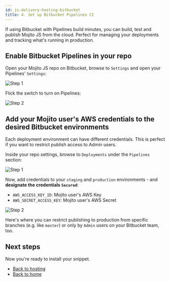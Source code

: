 ```yaml
---
id: js-delivery-hosting-bitbucket
title: 4. Set up Bitbucket Pipelines CI
---
```


If using Bitbucket with Pipelines build minutes, you can build, test and publish Mojito JS from the cloud. Perfect for managing your deployments and tracking what's running in production.

## Enable Bitbucket Pipelines in your repo

Open your Mojito JS repo on Bitbucket, browse to `Settings` and open your Pipelines' `Settings`:

![Step 1](/img/js-delivery/bitbucket/bitbucket_1.png "Browse to Pipelines settings")

Flick the switch to turn on Pipelines:

![Step 2](/img/js-delivery/bitbucket/bitbucket_2.png "Turn on Pipelines")


## Add your Mojito user's AWS credentials to the desired Bitbucket environments

Each deployment environment can have different credentials. This is perfect if you want to restrict publish access to Admin users.

Inside your repo settings, browse to `Deployments` under the `Pipelines` section:

![Step 1](/img/js-delivery/bitbucket/bitbucket_1.png "Open the Repo's Pipeline settings")

Now, add credentials to your `staging` and `production` environments - and **designate the credentials `Secured`**:

 - `AWS_ACCESS_KEY_ID`: Mojito user's AWS Key
 - `AWS_SECRET_ACCESS_KEY`: Mojito user's AWS Secret

![Step 2](/img/js-delivery/bitbucket/bitbucket_3.png "Create a new bucket")

Here's where you can restrict publishing to production from specific branches (e.g. like `master`) or only by `Admin` users on your Bitbucket team, too.


## Next steps

Now you're ready to install your snippet.

 * [Back to hosting](js-delivery-hosting.md)
 * [Back to home](js-delivery-intro.md)

